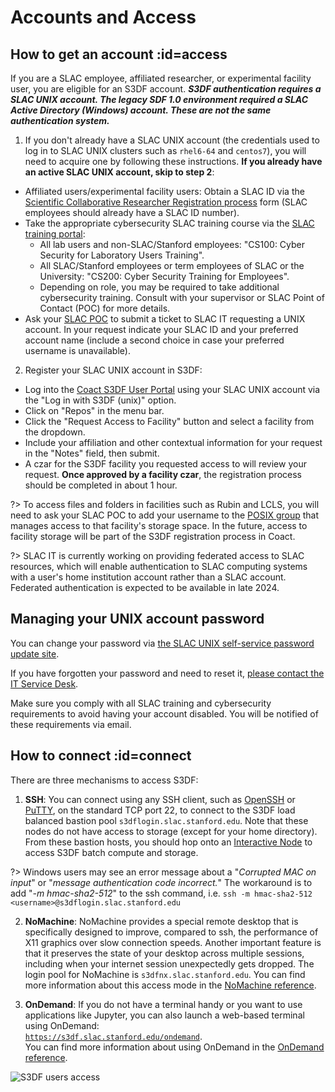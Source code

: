 # Accounts and Access

## How to get an account :id=access

If you are a SLAC employee, affiliated researcher, or experimental
facility user, you are eligible for an S3DF account. ***S3DF authentication requires a SLAC UNIX account. The legacy SDF 1.0 environment required a SLAC Active Directory (Windows) account. These are not the same authentication system.***


1. If you don't already have a SLAC UNIX account (the credentials used to log in to SLAC UNIX clusters such as `rhel6-64` and `centos7`), you will need to acquire one by following these instructions. **If you already have an active SLAC UNIX account, skip to step 2**:
  * Affiliated users/experimental facility users: Obtain a SLAC ID via the [Scientific Collaborative Researcher Registration process](https://it.slac.stanford.edu/identity/scientific-collaborative-researcher-registration) form (SLAC employees should already have a SLAC ID number).
  * Take the appropriate cybersecurity SLAC training course via the [SLAC training portal](https://slactraining.slac.stanford.edu/how-access-the-web-training-portal):
      * All lab users and non-SLAC/Stanford employees: "CS100: Cyber Security for Laboratory Users Training".
      * All SLAC/Stanford employees or term employees of SLAC or the University: "CS200: Cyber Security Training for Employees".
      * Depending on role, you may be required to take additional cybersecurity training. Consult with your supervisor or SLAC Point of Contact (POC) for more details.
  * Ask your [SLAC POC](contact-us.md#facpoc) to submit a ticket to SLAC IT requesting a UNIX account. In your request indicate your SLAC ID and your preferred account name (include a second choice in case your preferred username is unavailable).
2. Register your SLAC UNIX account in S3DF:
  * Log into the [Coact S3DF User Portal](https://s3df.slac.stanford.edu/coact) using your SLAC UNIX account via the "Log in with S3DF (unix)" option.
  * Click on "Repos" in the menu bar.
  * Click the "Request Access to Facility" button and select a facility from the dropdown.
  * Include your affiliation and other contextual information for your request in the "Notes" field, then submit.
  * A czar for the S3DF facility you requested access to will review your request. **Once approved by a facility czar**, the registration process should be completed in about 1 hour.

?> To access files and folders in facilities such as Rubin and LCLS, you will need to ask your
SLAC POC to add your username to the [POSIX
group](contact-us.md#facpoc) that manages access to that facility's
storage space. In the future, access to facility storage will be part of the S3DF registration process in Coact.


?> SLAC IT is currently working on providing federated access to SLAC
resources, which will enable authentication to SLAC computing systems 
with a user's home institution account rather than a SLAC account. 
Federated authentication is expected to be available in late 2024.

## Managing your UNIX account password

You can change your password via [the SLAC UNIX self-service password update site](https://unix-password.slac.stanford.edu/).

If you have forgotten your password and need to reset it, [please contact the IT Service Desk](https://it.slac.stanford.edu/support).

Make sure you comply with all SLAC training and cybersecurity requirements to avoid having your account disabled. You will be notified of these requirements via email.


## How to connect :id=connect

There are three mechanisms to access S3DF:

1. **SSH**: You can connect using any SSH client, such as
[OpenSSH](www.openssh.com) or
[PuTTY](https://www.chiark.greenend.org.uk/~sgtatham/putty/), on the
standard TCP port 22, to connect to the S3DF load balanced bastion pool
`s3dflogin.slac.stanford.edu`. Note that these nodes do not have access to
storage (except for your home directory). From these bastion hosts, you
should hop onto an [Interactive
Node](interactive-compute.md#interactive-pools) to access S3DF batch compute
and storage.

?> Windows users may see an error message about a "*Corrupted MAC on
input*" or "*message authentication code incorrect.*"
The workaround is to add "*-m hmac-sha2-512*" to the ssh command, i.e.
`ssh -m hmac-sha2-512 <username>@s3dflogin.slac.stanford.edu`

2. **NoMachine**: NoMachine provides a special remote desktop that is
specifically designed to improve, compared to ssh, the performance of
X11 graphics over slow connection speeds. Another important feature is
that it preserves the state of your desktop across multiple
sessions, including when your internet session unexpectedly gets dropped. The login pool for NoMachine is
`s3dfnx.slac.stanford.edu`. You can find more information about this
access mode in the [NoMachine reference](reference.md#nomachine).

3. **OnDemand**: If you do not have a terminal handy or you want to
use applications like Jupyter, you can also launch a web-based
terminal using OnDemand:\
[`https://s3df.slac.stanford.edu/ondemand`](https://s3df.slac.stanford.edu/ondemand).\
You can find more information about using OnDemand in the [OnDemand
reference](interactive-compute.md#ondemand).

![S3DF users access](assets/S3DF_users_access.png)
